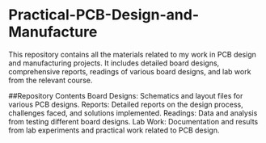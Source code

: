 # Practical-PCB-Design-and-Manufacture

This repository contains all the materials related to my work in PCB design and manufacturing projects. It includes detailed board designs, comprehensive reports, readings of various board designs, and lab work from the relevant course.

##Repository Contents
Board Designs: Schematics and layout files for various PCB designs.
Reports: Detailed reports on the design process, challenges faced, and solutions implemented.
Readings: Data and analysis from testing different board designs.
Lab Work: Documentation and results from lab experiments and practical work related to PCB design.
